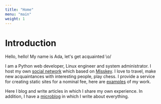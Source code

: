 ```yaml
---
title: "Home"
menu: "main"
weight: 1
---
```


# Introduction

Hello, hello! My name is Ada, let's get acquainted \o/

I am a Python web developer, Linux engineer and system administrator. I host my own [social network](https://underground.pm) which based on [Misskey](https://github.com/misskey-dev/misskey). I love to travel, make new acquaintances with interesting people, play chess. I provide a service for creating static sites for a nominal fee, here are [examples](https://github.com/miraikumiko) of my work.

Here I blog and write articles in which I share my own experience. In addition, I have a [microblog](https://underground.pm/@miraikumiko) in which I write about everything.
